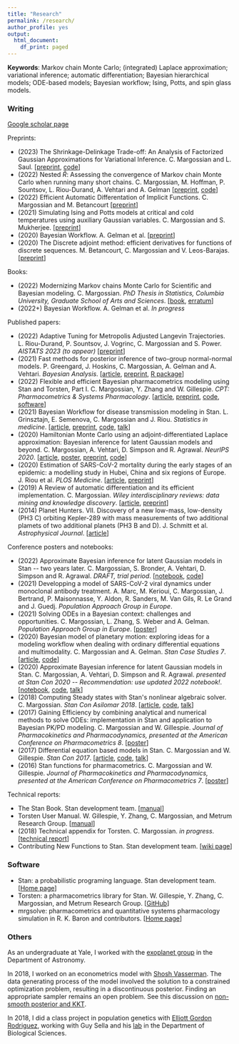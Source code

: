 ```yaml
---
title: "Research"
permalink: /research/
author_profile: yes
output:
  html_document:
    df_print: paged
---
```


**Keywords**: Markov chain Monte Carlo; (integrated) Laplace approximation; variational inference; automatic differentiation; Bayesian hierarchical models; ODE-based models; Bayesian workflow; Ising, Potts, and spin glass models.

### Writing

[Google scholar page](https://scholar.google.com/citations?user=nPtLsvIAAAAJ&hl=en)

Preprints:
* (2023) The Shrinkage-Delinkage Trade-off: An Analysis of Factorized Gaussian Approximations for Variational Inference. C. Margossian and L. Saul. [[preprint](https://arxiv.org/abs/2302.09163), [code](https://github.com/charlesm93/variance-delinkage)]
* (2022) Nested $\widehat R$: Assessing the convergence of Markov chain Monte Carlo when running many short chains. C. Margossian, M. Hoffman, P. Sountsov, L. Riou-Durand, A. Vehtari and A. Gelman [[preprint](https://arxiv.org/abs/2110.13017), [code](https://github.com/charlesm93/nested-rhat)]
* (2022) Efficient Automatic Differentation of Implicit Functions. C. Margossian and M. Betancourt [[preprint](https://arxiv.org/abs/2112.14217)]
* (2021) Simulating Ising and Potts models at critical and cold temperatures using auxiliary Gaussian variables. C. Margossian and S. Mukherjee. [[preprint](https://arxiv.org/abs/2110.10801)]
* (2020) Bayesian Workflow. A. Gelman et al. [[preprint](https://arxiv.org/abs/2011.01808)]
* (2020) The Discrete adjoint method: efficient derivatives for functions of discrete sequences. M. Betancourt, C. Margossian and V. Leos-Barajas. [[preprint](https://arxiv.org/abs/2002.00326)]

Books:
* (2022) Modernizing Markov chains Monte Carlo for Scientific and Bayesian modeling. C. Margossian. _PhD Thesis in Statistics, Columbia University, Graduate School of Arts and Sciences_. [[book](https://academiccommons.columbia.edu/doi/10.7916/0wsc-kz90), [erratum](http://charlesm93.github.io/files/thesis_erratum.pdf)]
* (2022+) Bayesian Workflow. A. Gelman et al. _In progress_

Published papers:
* (2022) Adaptive Tuning for Metropolis Adjusted Langevin Trajectories. L. Riou-Durand, P. Sountsov, J. Vogrinc, C. Margossian and S. Power. _AISTATS 2023 (to appear)_ [[preprint](https://arxiv.org/abs/2210.12200)]
* (2021) Fast methods for posterior inference of two-group normal-normal models. P. Greengard, J. Hoskins, C. Margossian, A. Gelman and A. Vehtari. _Bayesian Analysis_. [[article]( https://projecteuclid.org/journals/bayesian-analysis/advance-publication/Fast-Methods-for-Posterior-Inference-of-Two-Group-Normal-Normal/10.1214/22-BA1329.full), [preprint](https://arxiv.org/abs/2110.03055), [R package](https://github.com/pgree/fastNoNo)]
* (2022) Flexible and efficient Bayesian pharmacometrics modeling using Stan and Torsten, Part I. C. Margossian, Y. Zhang and  W. Gillespie. _CPT: Pharmacometrics & Systems Pharmacology_. [[article](https://ascpt.onlinelibrary.wiley.com/doi/10.1002/psp4.12812), [preprint](https://arxiv.org/abs/2109.10184), [code](https://github.com/metrumresearchgroup/torsten_tutorial_1_supplementary), [software](https://github.com/pgree/fastNoNo)]
* (2021) Bayesian Workflow for disease transmission modeling in Stan. L. Grinsztajn, E. Semenova, C. Margossian and J. Riou. _Statistics in medicine_.
[[article](https://onlinelibrary.wiley.com/doi/10.1002/sim.9164), [preprint](https://arxiv.org/abs/2006.02985),
[code](https://github.com/stan-dev/example-models/tree/master/knitr/disease_transmission),
[talk](https://www.youtube.com/watch?v=unHZhfur5Sc)]
* (2020) Hamiltonian Monte Carlo using an adjoint-differentiated Laplace approximation: Bayesian inference for latent Gaussian models and beyond. C. Margossian, A. Vehtari, D. Simpson and R. Agrawal. _NeurIPS 2020_. [[article](https://proceedings.neurips.cc/paper/2020/hash/673de96b04fa3adcae1aacda704217ef-Abstract.html), [poster](http://charlesm93.github.io/files/poster_ela.pdf), [preprint](https://arxiv.org/abs/2004.12550),
[code](https://github.com/charlesm93/laplace_manuscript)]
* (2020) Estimation of SARS-CoV-2 mortality during the early stages of an epidemic: a modelling study in Hubei, China and six regions of Europe. J. Riou et al. _PLOS Medicine_. [[article](https://journals.plos.org/plosmedicine/article?id=10.1371/journal.pmed.1003189),
[preprint](https://www.medrxiv.org/content/10.1101/2020.03.04.20031104v2)]
* (2019) A Review of automatic differentiation and its efficient implementation. C. Margossian. _Wiley interdisciplinary reviews: data mining and knowledge discovery_. [[article](https://onlinelibrary.wiley.com/doi/10.1002/widm.1305), [preprint](https://arxiv.org/abs/1811.05031)]
* (2014) Planet Hunters. VII. Discovery of a new low-mass, low-density (PH3 C) orbiting Kepler-289
with mass measurements of two additional plamets of two additional planets (PH3 B and D). J. Schmitt et al. _Astrophysical Journal_. [[article](http://iopscience.iop.org/article/10.1088/0004-637X/795/2/167/meta;jsessionid=43641D4C5B1CC7595015BE11DDF1239F.c1)]


Conference posters and notebooks:
* (2022) Approximate Bayesian inference for latent Gaussian models in Stan -- two years later. C. Margossian, S. Bronder, A. Vehtari, D. Simpson and R. Agrawal. _DRAFT, trial period_. [[notebook](https://htmlpreview.github.io/?https://github.com/charlesm93/StanCon2020/blob/master/notebook-2022/lgm_stan.html#inst), [code](https://github.com/charlesm93/StanCon2020)]
* (2021) Developping a model of SARS-CoV-2 viral dynamics under monoclonal antibody treatment. A. Marc, M. Kerioui, C. Margossian, J. Bertrand, P. Maisonnasse, Y. Aldon, R. Sanders, M. Van Gils, R. Le Grand and J. Guedj. _Population Approach Group in Europe_.
* (2021) Solving ODEs in a Bayesian context: challenges and opportunities. C. Margossian, L. Zhang, S. Weber and A. Gelman. _Population Approach Group in Europe_. [[poster](http://charlesm93.github.io/files/BayesianODE.pdf)]
* (2020) Bayesian model of planetary motion: exploring ideas for a modeling workflow when dealing with ordinary differential equations and multimodality. C. Margossian and A. Gelman. _Stan Case Studies 7_. [[article](https://mc-stan.org/users/documentation/case-studies/planetary_motion/planetary_motion.html), [code](https://github.com/stan-dev/example-models/tree/master/knitr/planetary_motion)]
* (2020) Approximate Bayesian inference for latent Gaussian models in Stan. C. Margossian, A. Vehtari, D. Simpson and R. Agrawal. _presented at Stan Con 2020 -- Recommendation: use updated 2022 notebook!_. [[notebook](http://charlesm93.github.io/files/lgm_stan.pdf),
[code](https://github.com/charlesm93/StanCon2020), [talk](https://www.youtube.com/watch?v=hbYsakCQiew&list=PLCrWEzJgSUqzI3goQEAKkDsHg72inmqbe&index=16&t)]
* (2018) Computing Steady states with Stan's nonlinear algebraic solver. C. Margossian. _Stan Con Asilomar 2018_. [[article](http://charlesm93.github.io/files/2018-Margossian.pdf), [code](https://github.com/stan-dev/stancon_talks/tree/master/2018/Contributed-Talks/08_margossian), [talk](https://www.youtube.com/watch?v=JhwZIX5ryw0&feature=youtu.be)]
* (2017) Gaining Efficiency by combining analytical and numerical methods to solve ODEs: implementation in Stan and application to Bayesian PK/PD modeling. C. Margossian and W. Gillespie. _Journal of Pharmacokinetics and Pharmacodynamics, presented at the American Conference on Pharmacometrics 8_. [[poster](http://charlesm93.github.io/files/2017b-Margossian&Gillespie-mixed_solver.pdf)]
* (2017) Differential equation based models in Stan. C. Margossian and W. Gillespie. _Stan Con 2017_. [[article](http://mc-stan.org/events/stancon2017-notebooks/stancon2017-margossian-gillespie-ode.html), [code](https://github.com/stan-dev/stancon_talks/tree/master/2017/Contributed-Talks/05_margossian), [talk](https://www.youtube.com/watch?v=DJ0c7Bm5Djk&feature=youtu.be&t=2h53m26s)]
* (2016) Stan functions for pharmacometrics. C. Margossian and W. Gillespie. _Journal of Pharmacokinetics and Pharmacodynamics, presented at the American Conference on Pharmacometrics 7_. [[poster](http://charlesm93.github.io/files/2016-Margossian&Gillespie-stan_for_pmx.pdf)]


Technical reports:

* The Stan Book. Stan development team. [[manual](https://mc-stan.org/docs/2_18/stan-users-guide/index.html)]
* Torsten User Manual.  W. Gillespie, Y. Zhang, C. Margossian, and Metrum Research Group. [[manual](https://metrumresearchgroup.github.io/Torsten/)]
* (2018) Technical appendix for Torsten. C. Margossian. _in progress_. [[technical report](https://github.com/charlesm93/presentations-and-writing/blob/master/TorstenAppendix/Torsten_appendix.pdf)]
* Contributing New Functions to Stan. Stan development team. [[wiki page](https://github.com/stan-dev/stan/wiki/Contributing-New-Functions-to-Stan)]


### Software

* Stan: a probabilistic programing language. Stan development team. [[Home page](https://mc-stan.org/)]
* Torsten: a pharmacometrics library for Stan. W. Gillespie, Y. Zhang, C. Margossian, and Metrum Research Group. [[GitHub](https://github.com/metrumresearchgroup/Torsten)]
* mrgsolve: pharmacometrics and quantitative systems pharmacology simulation in R. K. Baron and contributors. [[Home page](https://mrgsolve.github.io/)]


### Others

As an undergraduate at Yale, I worked with the [exoplanet group](http://exoplanets.astro.yale.edu/) in the Department of Astronomy.

In 2018, I worked on an econometrics model with
[Shosh Vasserman](https://scholar.harvard.edu/vasserman/home).
The data generating process of the model involved the solution to a constrained optimization problem, resulting in a discontinuous posterior. Finding an appropriate sampler remains an open problem.
See this discussion on [non-smooth posterior and KKT](https://discourse.mc-stan.org/t/non-smooth-posterior-and-kkt-problem/6281).

In 2018, I did a class project in population genetics with [Elliott Gordon Rodriguez](http://stat.columbia.edu/department-directory/name/elliot-gordon/), working with Guy Sella and his [lab](https://sellalab.biology.columbia.edu/) in the Department of Biological Sciences.

